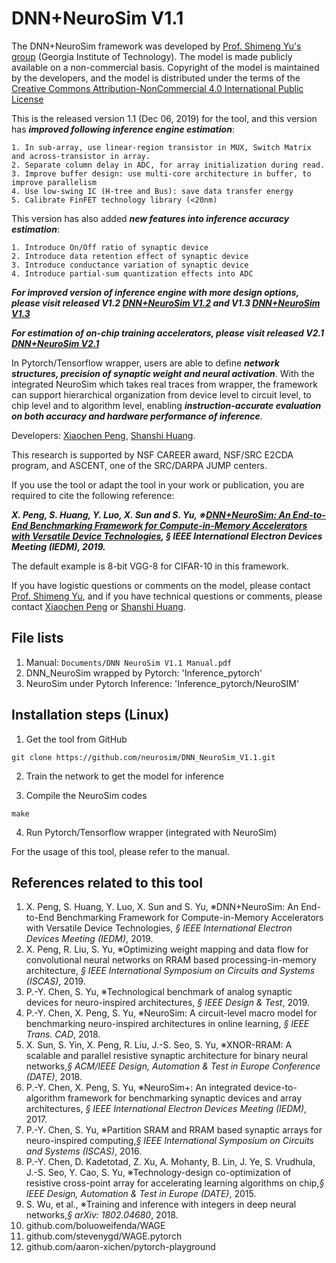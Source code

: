 # DNN+NeuroSim V1.1

The DNN+NeuroSim framework was developed by [Prof. Shimeng Yu's group](https://shimeng.ece.gatech.edu/) (Georgia Institute of Technology). The model is made publicly available on a non-commercial basis. Copyright of the model is maintained by the developers, and the model is distributed under the terms of the [Creative Commons Attribution-NonCommercial 4.0 International Public License](http://creativecommons.org/licenses/by-nc/4.0/legalcode)

This is the released version 1.1 (Dec 06, 2019) for the tool, and this version has **_improved following inference engine estimation_**:
```
1. In sub-array, use linear-region transistor in MUX, Switch Matrix and across-transistor in array.
2. Separate column delay in ADC, for array initialization during read.
3. Improve buffer design: use multi-core architecture in buffer, to improve parallelism
4. Use low-swing IC (H-tree and Bus): save data transfer energy
5. Calibrate FinFET technology library (<20nm)
```
This version has also added **_new features into inference accuracy estimation_**:
```
1. Introduce On/Off ratio of synaptic device
2. Introduce data retention effect of synaptic device
3. Introduce conductance variation of synaptic device
4. Introduce partial-sum quantization effects into ADC
```
**_For improved version of inference engine with more design options, please visit released V1.2 [DNN+NeuroSim V1.2](https://github.com/neurosim/DNN_NeuroSim_V1.2) and V1.3 [DNN+NeuroSim V1.3](https://github.com/neurosim/DNN_NeuroSim_V1.3)_**

**_For estimation of on-chip training accelerators, please visit released V2.1 [DNN+NeuroSim V2.1](https://github.com/neurosim/DNN_NeuroSim_V2.1)_**

In Pytorch/Tensorflow wrapper, users are able to define **_network structures, precision of synaptic weight and neural activation_**. With the integrated NeuroSim which takes real traces from wrapper, the framework can support hierarchical organization from device level to circuit level, to chip level and to algorithm level, enabling **_instruction-accurate evaluation on both accuracy and hardware performance of inference_**.

Developers: [Xiaochen Peng](mailto:xpeng76@gatech.edu), [Shanshi Huang](mailto:shuang406@gatech.edu).

This research is supported by NSF CAREER award, NSF/SRC E2CDA program, and ASCENT, one of the SRC/DARPA JUMP centers.

If you use the tool or adapt the tool in your work or publication, you are required to cite the following reference:

**_X. Peng, S. Huang, Y. Luo, X. Sun and S. Yu, ※[DNN+NeuroSim: An End-to-End Benchmarking Framework for Compute-in-Memory Accelerators with Versatile Device Technologies](https://ieeexplore-ieee-org.prx.library.gatech.edu/document/8993491), *§ IEEE International Electron Devices Meeting (IEDM)*, 2019._**

The default example is 8-bit VGG-8 for CIFAR-10 in this framework.

If you have logistic questions or comments on the model, please contact [Prof. Shimeng Yu](mailto:shimeng.yu@ece.gatech.edu), and if you have technical questions or comments, please contact [Xiaochen Peng](mailto:xpeng76@gatech.edu) or [Shanshi Huang](mailto:shuang406@gatech.edu).


## File lists
1. Manual: `Documents/DNN NeuroSim V1.1 Manual.pdf`
2. DNN_NeuroSim wrapped by Pytorch: 'Inference_pytorch'
3. NeuroSim under Pytorch Inference: 'Inference_pytorch/NeuroSIM'


## Installation steps (Linux)
1. Get the tool from GitHub
```
git clone https://github.com/neurosim/DNN_NeuroSim_V1.1.git
```

2. Train the network to get the model for inference

3. Compile the NeuroSim codes
```
make
```

4. Run Pytorch/Tensorflow wrapper (integrated with NeuroSim)


For the usage of this tool, please refer to the manual.


## References related to this tool 
1. X. Peng, S. Huang, Y. Luo, X. Sun and S. Yu, ※DNN+NeuroSim: An End-to-End Benchmarking Framework for Compute-in-Memory Accelerators with Versatile Device Technologies, *§ IEEE International Electron Devices Meeting (IEDM)*, 2019.
2. X. Peng, R. Liu, S. Yu, ※Optimizing weight mapping and data flow for convolutional neural networks on RRAM based processing-in-memory architecture, *§ IEEE International Symposium on Circuits and Systems (ISCAS)*, 2019.
3. P.-Y. Chen, S. Yu, ※Technological benchmark of analog synaptic devices for neuro-inspired architectures, *§ IEEE Design & Test*, 2019.
4. P.-Y. Chen, X. Peng, S. Yu, ※NeuroSim: A circuit-level macro model for benchmarking neuro-inspired architectures in online learning, *§ IEEE Trans. CAD*, 2018.
5. X. Sun, S. Yin, X. Peng, R. Liu, J.-S. Seo, S. Yu, ※XNOR-RRAM: A scalable and parallel resistive synaptic architecture for binary neural networks,*§ ACM/IEEE Design, Automation & Test in Europe Conference (DATE)*, 2018.
6. P.-Y. Chen, X. Peng, S. Yu, ※NeuroSim+: An integrated device-to-algorithm framework for benchmarking synaptic devices and array architectures, *§ IEEE International Electron Devices Meeting (IEDM)*, 2017.
7. P.-Y. Chen, S. Yu, ※Partition SRAM and RRAM based synaptic arrays for neuro-inspired computing,*§ IEEE International Symposium on Circuits and Systems (ISCAS)*, 2016.
8. P.-Y. Chen, D. Kadetotad, Z. Xu, A. Mohanty, B. Lin, J. Ye, S. Vrudhula, J.-S. Seo, Y. Cao, S. Yu, ※Technology-design co-optimization of resistive cross-point array for accelerating learning algorithms on chip,*§ IEEE Design, Automation & Test in Europe (DATE)*, 2015.
9. S. Wu, et al., ※Training and inference with integers in deep neural networks,*§ arXiv: 1802.04680*, 2018.
10. github.com/boluoweifenda/WAGE
11. github.com/stevenygd/WAGE.pytorch
12. github.com/aaron-xichen/pytorch-playground
